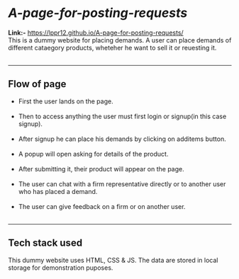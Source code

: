 # ***A-page-for-posting-requests***
**Link:-** https://lppr12.github.io/A-page-for-posting-requests/ <br>
This is a dummy website for placing demands. A user can place demands of different cataegory products, wheteher he want to sell it or reuesting it.
<br><br>
<hr>
<h2>Flow of page</h2>
<ul>
  <li>First the user lands on the page.</li><br>
  <li>Then to access anything the user must first login or signup(in this case signup).</li><br>
  <li>After signup he can place his demands by clicking on additems button.</li><br>
  <li>A popup will open asking for details of the product.</li><br>
  <li>After submitting it, their product will appear on the page.</li><br>
  <li>The user can chat with a firm representative directly or to another user who has placed a          demand.</li><br>
  <li>The user can give feedback on a firm or on another user.</li><br>
</ul>
  <hr>
  <h2>Tech stack used</h2>
  <p>This dummy website uses HTML, CSS & JS. The data are stored in local storage for demonstration puposes.</p>
  

